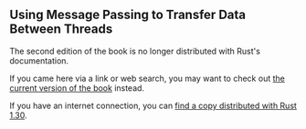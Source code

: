 ## Using Message Passing to Transfer Data Between Threads

The second edition of the book is no longer distributed with Rust's documentation.

If you came here via a link or web search, you may want to check out [the current
version of the book](/src/ch16-02-message-passing.md) instead.

If you have an internet connection, you can [find a copy distributed with
Rust
1.30](https://doc.rust-lang.org/1.30.0/book/second-edition/ch16-02-message-passing.html).